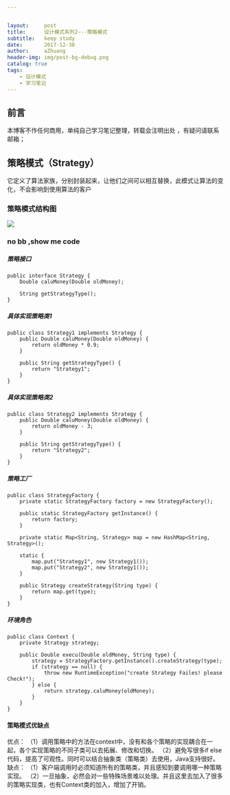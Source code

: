 ```yaml
---


layout:     post
title:      设计模式系列2---策略模式
subtitle:   keep study
date:       2017-12-30
author:     aZhuang
header-img: img/post-bg-debug.png
catalog: true
tags:
    - 设计模式
    - 学习笔记
---
```


## 前言
本博客不作任何商用，单纯自己学习笔记整理，转载会注明出处 ，有疑问请联系邮箱；

## 策略模式（Strategy）
它定义了算法家族，分别封装起来，让他们之间可以相互替换，此模式让算法的变化，不会影响到使用算法的客户



### 策略模式结构图

![](C:\Users\Lenovo\Documents\策略模式常用角色结构图.png)

### no bb ,show me code

##### 策略接口

```
public interface Strategy {
    Double caluMoney(Double oldMoney);

    String getStrategyType();
}
```

##### 具体实现策略类1

```
public class Strategy1 implements Strategy {
    public Double caluMoney(Double oldMoney) {
        return oldMoney * 0.9;
    }

    public String getStrategyType() {
        return "Strategy1";
    }
}
```

##### 具体实现策略类2

```
public class Strategy2 implements Strategy {
    public Double caluMoney(Double oldMoney) {
        return oldMoney - 3;
    }

    public String getStrategyType() {
        return "Strategy2";
    }
}
```

##### 策略工厂

```
public class StrategyFactory {
    private static StrategyFactory factory = new StrategyFactory();

    public static StrategyFactory getInstance() {
        return factory;
    }

    private static Map<String, Strategy> map = new HashMap<String, Strategy>();

    static {
        map.put("Strategy1", new Strategy1());
        map.put("Strategy2", new Strategy1());
    }

    public Strategy createStrategy(String type) {
        return map.get(type);
    }
}
```

##### 环境角色

```
public class Context {
    private Strategy strategy;

    public Double execu(Double oldMoney, String type) {
        strategy = StrategyFactory.getInstance().createStrategy(type);
        if (strategy == null) {
            throw new RuntimeException("create Strategy Failes! please Check!");
        } else {
            return strategy.caluMoney(oldMoney);
        }
    }
}
```

#### 策略模式优缺点

优点：
（1）调用策略中的方法在context中，没有和各个策略的实现耦合在一起，各个实现策略的不同子类可以去拓展、修改和切换。
（2）避免写很多if else代码，提高了可观性。同时可以结合抽象类（策略类）去使用，Java支持很好。
缺点：
（1）客户端调用时必须知道所有的策略类，并且感知到要调用哪一种策略实现。
（2）一旦抽象，必然会对一些特殊场景难以处理。并且这里去加入了很多的策略实现类，也有Context类的加入，增加了开销。
